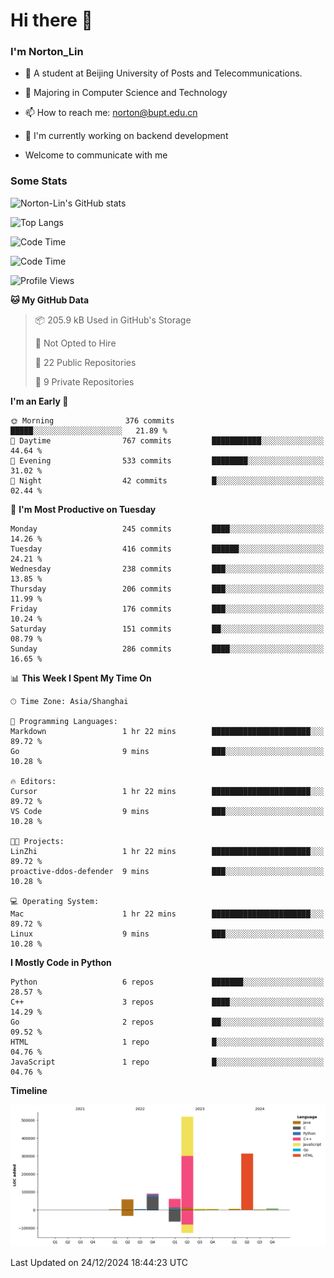
# Hi there 👋

### I'm Norton_Lin
- 🏫 A student at Beijing University of Posts and Telecommunications.
- 🌱 Majoring in Computer Science and Technology
- 📫 How to reach me: norton@bupt.edu.cn
- 🌱 I'm currently working on backend development

- Welcome to communicate with me

### Some Stats
![Norton-Lin's GitHub stats](https://github-readme-stats.vercel.app/api?username=Norton-Lin&count_private=true&show_icons=true&theme=radical)

![Top Langs](https://github-readme-stats.vercel.app/api/top-langs/?username=Norton-Lin&langs_count=10&layout=compact)

![Code Time](https://github-readme-stats.vercel.app/api/wakatime?username=Norton_Lin)

<!--START_SECTION:waka-->
![Code Time](http://img.shields.io/badge/Code%20Time-881%20hrs%2047%20mins-blue)

![Profile Views](http://img.shields.io/badge/Profile%20Views-1-blue)

**🐱 My GitHub Data** 

> 📦 205.9 kB Used in GitHub's Storage 
 > 
> 🚫 Not Opted to Hire
 > 
> 📜 22 Public Repositories 
 > 
> 🔑 9 Private Repositories 
 > 
**I'm an Early 🐤** 

```text
🌞 Morning                376 commits         █████░░░░░░░░░░░░░░░░░░░░   21.89 % 
🌆 Daytime                767 commits         ███████████░░░░░░░░░░░░░░   44.64 % 
🌃 Evening                533 commits         ████████░░░░░░░░░░░░░░░░░   31.02 % 
🌙 Night                  42 commits          █░░░░░░░░░░░░░░░░░░░░░░░░   02.44 % 
```
📅 **I'm Most Productive on Tuesday** 

```text
Monday                   245 commits         ████░░░░░░░░░░░░░░░░░░░░░   14.26 % 
Tuesday                  416 commits         ██████░░░░░░░░░░░░░░░░░░░   24.21 % 
Wednesday                238 commits         ███░░░░░░░░░░░░░░░░░░░░░░   13.85 % 
Thursday                 206 commits         ███░░░░░░░░░░░░░░░░░░░░░░   11.99 % 
Friday                   176 commits         ███░░░░░░░░░░░░░░░░░░░░░░   10.24 % 
Saturday                 151 commits         ██░░░░░░░░░░░░░░░░░░░░░░░   08.79 % 
Sunday                   286 commits         ████░░░░░░░░░░░░░░░░░░░░░   16.65 % 
```


📊 **This Week I Spent My Time On** 

```text
🕑︎ Time Zone: Asia/Shanghai

💬 Programming Languages: 
Markdown                 1 hr 22 mins        ██████████████████████░░░   89.72 % 
Go                       9 mins              ███░░░░░░░░░░░░░░░░░░░░░░   10.28 % 

🔥 Editors: 
Cursor                   1 hr 22 mins        ██████████████████████░░░   89.72 % 
VS Code                  9 mins              ███░░░░░░░░░░░░░░░░░░░░░░   10.28 % 

🐱‍💻 Projects: 
LinZhi                   1 hr 22 mins        ██████████████████████░░░   89.72 % 
proactive-ddos-defender  9 mins              ███░░░░░░░░░░░░░░░░░░░░░░   10.28 % 

💻 Operating System: 
Mac                      1 hr 22 mins        ██████████████████████░░░   89.72 % 
Linux                    9 mins              ███░░░░░░░░░░░░░░░░░░░░░░   10.28 % 
```

**I Mostly Code in Python** 

```text
Python                   6 repos             ███████░░░░░░░░░░░░░░░░░░   28.57 % 
C++                      3 repos             ████░░░░░░░░░░░░░░░░░░░░░   14.29 % 
Go                       2 repos             ██░░░░░░░░░░░░░░░░░░░░░░░   09.52 % 
HTML                     1 repo              █░░░░░░░░░░░░░░░░░░░░░░░░   04.76 % 
JavaScript               1 repo              █░░░░░░░░░░░░░░░░░░░░░░░░   04.76 % 
```



**Timeline**

![Lines of Code chart](https://raw.githubusercontent.com/Norton-Lin/Norton-Lin/main/assets/bar_graph.png)


 Last Updated on 24/12/2024 18:44:23 UTC
<!--END_SECTION:waka-->
